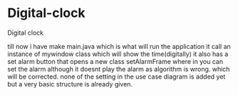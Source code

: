 # Digital-clock

Digital clock

till now i have make main.java which is what will run the application
it call an instance of mywindow class which will show the time(digitally)
it also has a set alarm button that opens a new class setAlarmFrame where in you can set the alarm
although it doesnt play the alarm as algorithm is wrong. which will be corrected.
none of the setting in the use case diagram is added yet but a very basic structure is already given.
